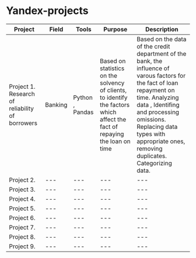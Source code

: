# Yandex-projects
| Project | Field |  Tools | Purpose | Description | 
| --- |  --- | --- | --- | --- | 
| Project 1. Research of reliability of borrowers  |  Banking | Python , Pandas | Based on statistics on the solvency of clients, to identify the factors which affect the fact of repaying the loan on time | Based on the data of the credit department of the bank, the influence of varous factors for the fact of loan repayment on time. Analyzing data , Identifing and processing omissions. Replacing  data types with appropriate ones, removing duplicates. Categorizing data. |
| Project 2. |  --- | --- | --- | --- | 
| Project 3. |  --- | --- | --- | --- |  
| Project 4. |  --- | --- | --- | --- | 
| Project 5. |  --- | --- | --- | --- | 
| Project 6. |  --- | --- | --- | --- |  
| Project 7. |  --- | --- | --- | --- |  
| Project 8. |  --- | --- | --- | --- | 
| Project 9. |  --- | --- | --- | --- | 
